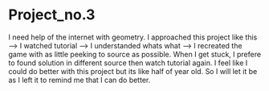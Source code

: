 ﻿# Project_no.3

I need help of the internet with geometry. I approached this project  like this --> I watched tutorial --> I understanded whats what --> I recreated the game with as little peeking to source as possible. When I get stuck, I prefere to found solution in different source then watch tutorial again. I feel like I could do better with this project but its like half of year old. So I will let it be as I left it to remind me that I can do better.
